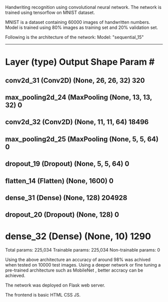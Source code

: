 Handwriting recognition using convolutional neural network.
The network is trained using tensorflow on MNIST dataset.

MNIST is a dataset containing 60000 images of handwritten numbers.
Model is trained using 80% images as training set and 20% validation set.

Following is the architecture of the network:
Model: "sequential_15"

-----------------------------------------------------------------
Layer (type)                 Output Shape              Param #
=================================================================
conv2d_31 (Conv2D)           (None, 26, 26, 32)        320
-----------------------------------------------------------------
max_pooling2d_24 (MaxPooling (None, 13, 13, 32)        0
-----------------------------------------------------------------
conv2d_32 (Conv2D)           (None, 11, 11, 64)        18496
-----------------------------------------------------------------
max_pooling2d_25 (MaxPooling (None, 5, 5, 64)          0
-----------------------------------------------------------------
dropout_19 (Dropout)         (None, 5, 5, 64)          0
-----------------------------------------------------------------
flatten_14 (Flatten)         (None, 1600)              0
-----------------------------------------------------------------
dense_31 (Dense)             (None, 128)               204928
-----------------------------------------------------------------
dropout_20 (Dropout)         (None, 128)               0
-----------------------------------------------------------------
dense_32 (Dense)             (None, 10)                1290
=================================================================
Total params: 225,034
Trainable params: 225,034
Non-trainable params: 0

Using the above architecture an accuracy of around 98% was achived when tested on 10000 test images.
Using a deeper network or fine tuning a pre-trained architecture such as MobileNet , better accracy can be achieved.

The network was deployed on Flask web server.

The frontend is basic HTML CSS JS.



